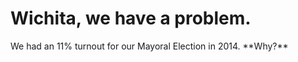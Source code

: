 # Wichita, we have a problem.

<p class="lead">
  We had an 11% turnout for our Mayoral Election in 2014. **Why?**
</p>
